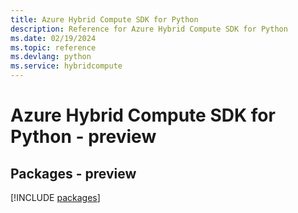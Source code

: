 ```yaml
---
title: Azure Hybrid Compute SDK for Python
description: Reference for Azure Hybrid Compute SDK for Python
ms.date: 02/19/2024
ms.topic: reference
ms.devlang: python
ms.service: hybridcompute
---
```

# Azure Hybrid Compute SDK for Python - preview
## Packages - preview
[!INCLUDE [packages](hybrid-compute-index.md)]